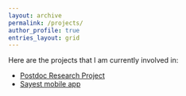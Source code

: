 ```yaml
---
layout: archive
permalink: /projects/
author_profile: true
entries_layout: grid
---
```


Here are the projects that I am currently involved in:

- [Postdoc Research Project](/projects/postdoc/)
- [Sayest mobile app](/projects/sayest/)
